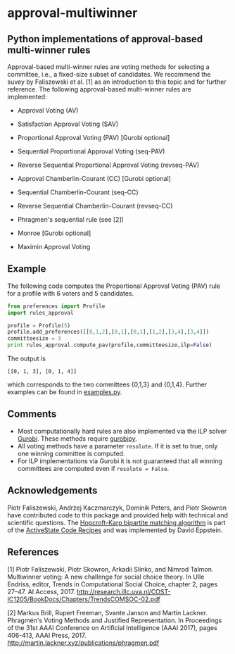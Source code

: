 # approval-multiwinner

## Python implementations of approval-based multi-winner rules

Approval-based multi-winner rules are voting methods for selecting a committee, i.e., a fixed-size subset of candidates. We recommend the suvey by Faliszewski et al. [1] as an introduction to this topic and for further reference.
The following approval-based multi-winner rules are implemented:

* Approval Voting (AV)

* Satisfaction Approval Voting (SAV)

* Proportional Approval Voting (PAV) [Gurobi optional]

* Sequential Proportional Approval Voting (seq-PAV)

* Reverse Sequential Proportional Approval Voting (revseq-PAV)

* Approval Chamberlin-Courant (CC) [Gurobi optional]

* Sequential Chamberlin-Courant (seq-CC)

* Reverse Sequential Chamberlin-Courant (revseq-CC)

* Phragmen's sequential rule (see [2])
  
* Monroe [Gurobi optional]

* Maximin Approval Voting 

## Example

The following code computes the Proportional Approval Voting (PAV) rule for a profile with 6 voters and 5 candidates.

```python
from preferences import Profile
import rules_approval

profile = Profile(5)
profile.add_preferences([[0,1,2],[0,1],[0,1],[1,2],[3,4],[3,4]])
committeesize = 3
print rules_approval.compute_pav(profile,committeesize,ilp=False)
```
The output is 
```
[[0, 1, 3], [0, 1, 4]]
```
which corresponds to the two committees {0,1,3} and {0,1,4}. Further examples can be found in [examples.py](examples.py).

## Comments

* Most computationally hard rules are also implemented via the ILP solver [Gurobi](http://www.gurobi.com/). These methods require [gurobipy](https://www.gurobi.com/documentation/8.1/quickstart_mac/the_gurobi_python_interfac.html).
* All voting methods have a parameter `resolute`. If it is set to true, only one winning committee is computed.
* For ILP implementations via Gurobi it is not guaranteed that all winning committees are computed even if `resolute = False`.


## Acknowledgements

Piotr Faliszewski, Andrzej Kaczmarczyk, Dominik Peters, and Piotr Skowron have contributed code to this package and provided help with technical and scientific questions. The [Hopcroft-Karp bipartite matching algorithm](bipartite_matching) is part of the [ActiveState Code Recipes](https://github.com/ActiveState/code) and was implemented by David Eppstein.

## References

[1] Piotr Faliszewski, Piotr Skowron, Arkadii Slinko, and Nimrod Talmon. Multiwinner voting: A
new challenge for social choice theory. In Ulle Endriss, editor, Trends in Computational Social
Choice, chapter 2, pages 27–47. AI Access, 2017. http://research.illc.uva.nl/COST-IC1205/BookDocs/Chapters/TrendsCOMSOC-02.pdf

[2] Markus Brill, Rupert Freeman, Svante Janson and Martin Lackner. Phragmén's Voting Methods and Justified Representation. In Proceedings of the 31st AAAI Conference on Artificial Intelligence (AAAI 2017), pages 406-413, AAAI Press, 2017. http://martin.lackner.xyz/publications/phragmen.pdf
